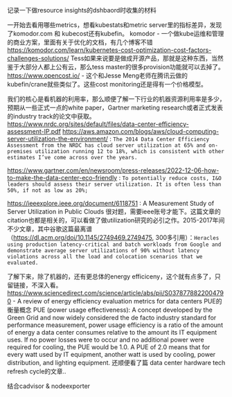 
记录一下做resource insights的dshbaord时收集的材料

一开始去看用哪些metrics，想看kubestats和metric server里的指标差异，发现了komodor.com 和 kubecost还有kubefin。
komodor - 一个做kube运维和管理的商业方案，里面有关于优化的文档，有几个博客不错
https://komodor.com/learn/kubernetes-cost-optimization-cost-factors-challenges-solutions/
Tess如果来说要是做成开源产品，那就是这种东西，当然鉴于大部分人都上公有云，那么tess master的很多provision功能就可以去掉了。
https://www.opencost.io/ - 这个和Jesse Meng老师在腾讯云做的kubefin/crane就些类似了。这些cost monitoring还是得有一个价格模型。

我们的核心是看机器的利用率，那么顺便了解一下行业的机器资源利用率是多少，预期从一些正式一点的white paper，Gartner marketing research或者正式发表的industry track的论文中获取。
https://www.nrdc.org/sites/default/files/data-center-efficiency-assessment-IP.pdf
https://aws.amazon.com/blogs/aws/cloud-computing-server-utilization-the-environment/ : `The 2014 Data Center Efficiency Assessment from the NRDC has cloud server utilization at 65% and on-premises utilization running 12 to 18%, which is consistent with other estimates I’ve come across over the years. `

https://www.gartner.com/en/newsroom/press-releases/2022-12-06-how-to-make-the-data-center-eco-friendly : `To potentially reduce costs, I&O leaders should assess their server utilization. It is often less than 50%, if not as low as 20%; `

https://ieeexplore.ieee.org/document/6118751 : 
A Measurement Study of Server Utilization in Public Clouds 很对题，需要ieee账号才能下。这篇文章的citation也都是相关的，可以看做了做utilization研究的必引之作。2015-2017年间不少文章，其中谷歌这篇最离谱（https://dl.acm.org/doi/10.1145/2749469.2749475, 300多引用）：`Heracles using production latency-critical and batch workloads from Google and demonstrate average server utilizations of 90% without latency violations across all the load and colocation scenarios that we evaluated.`

了解下来，除了机器的，还有更总体的energy efficiceny，这个就有点多了，只留链接，不深入看。
https://www.sciencedirect.com/science/article/abs/pii/S0378778822004790 - A review of energy efficiency evaluation metrics for data centers
PUE的衡量概念 PUE (power usage effectiveness): A concept developed by the Green Grid and now widely considered the de facto industry standard for performance
measurement, power usage efficiency is a ratio of the amount of energy a data center consumes relative to the amount its
IT equipment uses. If no power losses were to occur and no additional power were required for cooling, the PUE would be
1.0. A PUE of 2.0 means that for every watt used by IT equipment, another watt is used by cooling, power distribution, and
lighting equipment.
还顺便看了篇 data center hardware tech refresh cycle的文章..

结合cadvisor & nodeexporter